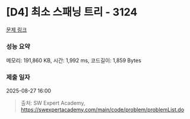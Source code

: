 # [D4] 최소 스패닝 트리 - 3124 

[문제 링크](https://swexpertacademy.com/main/code/problem/problemDetail.do?contestProbId=AV_mSnmKUckDFAWb) 

### 성능 요약

메모리: 191,860 KB, 시간: 1,992 ms, 코드길이: 1,859 Bytes

### 제출 일자

2025-08-27 16:00



> 출처: SW Expert Academy, https://swexpertacademy.com/main/code/problem/problemList.do